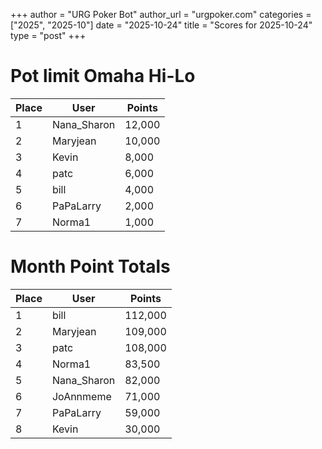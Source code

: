 +++
author = "URG Poker Bot"
author_url = "urgpoker.com"
categories = ["2025", "2025-10"]
date = "2025-10-24"
title = "Scores for 2025-10-24"
type = "post"
+++
# Pot limit Omaha Hi-Lo

| Place | User | Points |
|-------|------|--------|
| 1 | Nana_Sharon | 12,000 |
| 2 | Maryjean | 10,000 |
| 3 | Kevin | 8,000 |
| 4 | patc | 6,000 |
| 5 | bill | 4,000 |
| 6 | PaPaLarry | 2,000 |
| 7 | Norma1 | 1,000 |

# Month Point Totals

| Place | User | Points |
|-------|------|--------|
| 1 | bill | 112,000 |
| 2 | Maryjean | 109,000 |
| 3 | patc | 108,000 |
| 4 | Norma1 | 83,500 |
| 5 | Nana_Sharon | 82,000 |
| 6 | JoAnnmeme | 71,000 |
| 7 | PaPaLarry | 59,000 |
| 8 | Kevin | 30,000 |

